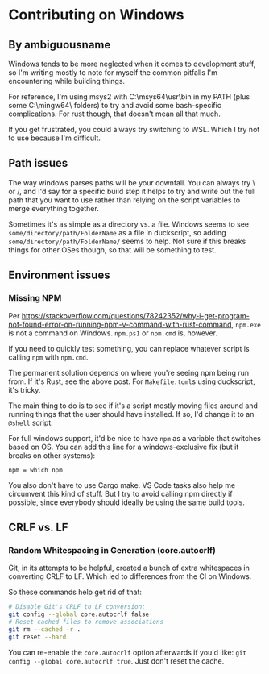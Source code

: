 # Contributing on Windows
## By ambiguousname
Windows tends to be more neglected when it comes to development stuff, so I'm writing mostly to note for myself the common pitfalls I'm encountering while building things.

For reference, I'm using msys2 with C:\msys64\usr\bin in my PATH (plus some C:\mingw64\ folders) to try and avoid some bash-specific complications. For rust though, that doesn't mean all that much.

If you get frustrated, you could always try switching to WSL. Which I try not to use because I'm difficult.

## Path issues
The way windows parses paths will be your downfall. You can always try \\ or /, and I'd say for a specific build step it helps to try and write out the full path that you want to use rather than relying on the script variables to merge everything together.

Sometimes it's as simple as a directory vs. a file. Windows seems to see `some/directory/path/FolderName` as a file in duckscript, so adding `some/directory/path/FolderName/` seems to help. Not sure if this breaks things for other OSes though, so that will be something to test.

## Environment issues
### Missing NPM
Per https://stackoverflow.com/questions/78242352/why-i-get-program-not-found-error-on-running-npm-v-command-with-rust-command, `npm.exe` is not a command on Windows. `npm.ps1` or `npm.cmd` is, however.

If you need to quickly test something, you can replace whatever script is calling `npm` with `npm.cmd`. 

The permanent solution depends on where you're seeing npm being run from. If it's Rust, see the above post. For `Makefile.toml`s using duckscript, it's tricky.

The main thing to do is to see if it's a script mostly moving files around and running things that the user should have installed. If so, I'd change it to an `@shell` script.

For full windows support, it'd be nice to have `npm` as a variable that switches based on OS. You can add this line for a windows-exclusive fix (but it breaks on other systems):

```
npm = which npm
```

You also don't have to use Cargo make. VS Code tasks also help me circumvent this kind of stuff. But I try to avoid calling npm directly if possible, since everybody should ideally be using the same build tools.

## CRLF vs. LF
### Random Whitespacing in Generation (core.autocrlf)
Git, in its attempts to be helpful, created a bunch of extra whitespaces in converting CRLF to LF. Which led to differences from the CI on Windows.

So these commands help get rid of that:

```bash
# Disable Git's CRLF to LF conversion:
git config --global core.autocrlf false
# Reset cached files to remove associations
git rm --cached -r .
git reset --hard
```

You can re-enable the `core.autocrlf` option afterwards if you'd like: `git config --global core.autocrlf true`. Just don't reset the cache.